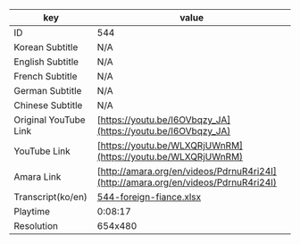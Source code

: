 |  key  |  value  |
|-------|---------|
| ID            | 544 |
| Korean Subtitle | N/A |
| English Subtitle | N/A |
| French Subtitle | N/A |
| German Subtitle | N/A |
| Chinese Subtitle | N/A |
| Original YouTube Link  | [https://youtu.be/I6OVbqzy_JA](https://youtu.be/I6OVbqzy_JA) |
| YouTube Link  | [https://youtu.be/WLXQRjUWnRM](https://youtu.be/WLXQRjUWnRM) |
| Amara Link    | [http://amara.org/en/videos/PdrnuR4ri24I](http://amara.org/en/videos/PdrnuR4ri24I) |
| Transcript(ko/en) | [544-foreign-fiance.xlsx](https://github.com/jungtosociety/dharma-qna/raw/master/sub/544/544-foreign-fiance.xlsx) |
| Playtime | 0:08:17 |
| Resolution | 654x480|
